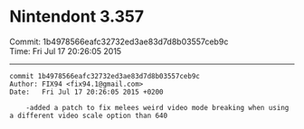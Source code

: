 # Nintendont 3.357
Commit: 1b4978566eafc32732ed3ae83d7d8b03557ceb9c  
Time: Fri Jul 17 20:26:05 2015   

-----

```
commit 1b4978566eafc32732ed3ae83d7d8b03557ceb9c
Author: FIX94 <fix94.1@gmail.com>
Date:   Fri Jul 17 20:26:05 2015 +0200

    -added a patch to fix melees weird video mode breaking when using a different video scale option than 640
```
